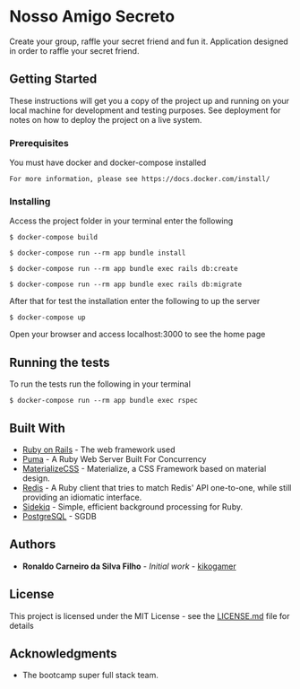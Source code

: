 # Nosso Amigo Secreto

Create your group, raffle your secret friend and fun it.
Application designed in order to raffle your secret friend.

## Getting Started

These instructions will get you a copy of the project up and running on your local machine for development and testing purposes. See deployment for notes on how to deploy the project on a live system.

### Prerequisites

You must have docker and docker-compose installed

```
For more information, please see https://docs.docker.com/install/ 
```

### Installing

Access the project folder in your terminal enter the following

```
$ docker-compose build
```

```
$ docker-compose run --rm app bundle install
```

```
$ docker-compose run --rm app bundle exec rails db:create
```

```
$ docker-compose run --rm app bundle exec rails db:migrate
```
After that for test the installation enter the following to up the server

```
$ docker-compose up
```

Open your browser and access localhost:3000 to see the home page

## Running the tests

To run the tests run the following in your terminal

```
$ docker-compose run --rm app bundle exec rspec
```

## Built With

* [Ruby on Rails](https://rubyonrails.org/) - The web framework used
* [Puma](https://github.com/puma/puma) - A Ruby Web Server Built For Concurrency
* [MaterializeCSS](https://github.com/Dogfalo/materialize) - Materialize, a CSS Framework based on material design.
* [Redis](https://github.com/redis/redis-rb) - A Ruby client that tries to match Redis' API one-to-one, while still providing an idiomatic interface.
* [Sidekiq](https://github.com/mperham/sidekiq) - Simple, efficient background processing for Ruby.
* [PostgreSQL](https://www.postgresql.org/) - SGDB

## Authors

* **Ronaldo Carneiro da Silva Filho** - *Initial work* - [kikogamer](https://github.com/kikogamer)

## License

This project is licensed under the MIT License - see the [LICENSE.md](LICENSE.md) file for details

## Acknowledgments

* The bootcamp super full stack team.

